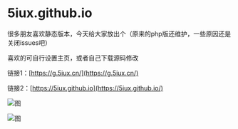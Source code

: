 # 5iux.github.io


很多朋友喜欢静态版本，今天给大家放出个（原来的php版还维护，一些原因还是关闭issues吧）   

喜欢的可自行设置主页，或者自己下载源码修改

链接1：[https://g.5iux.cn/](https://g.5iux.cn/)    

链接2：[https://5iux.github.io](https://5iux.github.io/)   

 

![图](https://cdn.jsdelivr.net/gh/5iux/uploads/pic/20200923154548.gif)   


![图](https://cdn.jsdelivr.net/gh/5iux/uploads/pic/20200724164819.png)   


